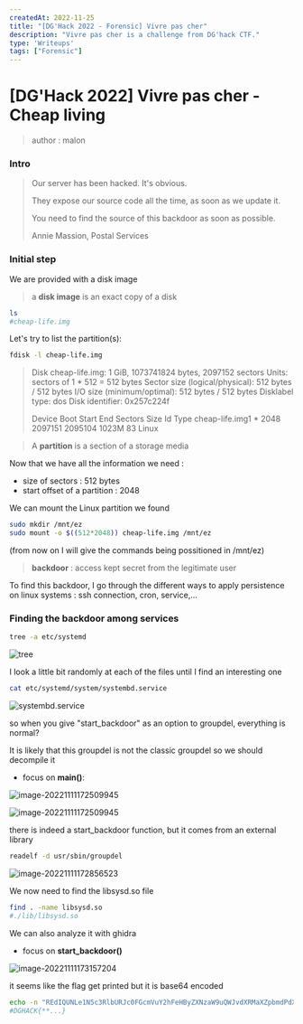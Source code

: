 ```yaml
---
createdAt: 2022-11-25
title: "[DG'Hack 2022 - Forensic] Vivre pas cher"
description: "Vivre pas cher is a challenge from DG'hack CTF."
type: 'Writeups'
tags: ["Forensic"]
---
```


# [DG'Hack 2022] Vivre pas cher - Cheap living

> author : malon 

### Intro

> Our server has been hacked. It's obvious.
>
> They expose our source code all the time, as soon as we update it.
>
> You need to find the source of this backdoor as soon as possible.
>
> Annie Massion, Postal Services



### Initial step

We are provided with a disk image

> a **disk image** is an exact copy of a disk

```bash
ls
#cheap-life.img
```

Let's try to list the partition(s): 

```bash
fdisk -l cheap-life.img
```

> Disk cheap-life.img: 1 GiB, 1073741824 bytes, 2097152 sectors
> Units: sectors of 1 * 512 = 512 bytes
> Sector size (logical/physical): 512 bytes / 512 bytes
> I/O size (minimum/optimal): 512 bytes / 512 bytes
> Disklabel type: dos
> Disk identifier: 0x257c224f
>
> Device          Boot Start     End Sectors  Size Id Type
> cheap-life.img1 *     2048 2097151 2095104 1023M 83 Linux

> A **partition** is a section of a storage media

Now that we have all the information we need :

- size of sectors : 512 bytes
- start offset of a partition : 2048

We can mount the Linux partition we found

```bash
sudo mkdir /mnt/ez
sudo mount -o $((512*2048)) cheap-life.img /mnt/ez
```

(from now on I will give the commands being possitioned in /mnt/ez)

> **backdoor** : access kept secret from the legitimate user

To find this backdoor, I go through the different ways to apply persistence on linux systems : ssh connection, cron, service,...

### Finding the backdoor among services

```bash
tree -a etc/systemd
```

![tree](https://taurine.vercel.app/images/blog/dghack2022/image1.png)

I look a little bit randomly at each of the files until I find an interesting one

```bash
cat etc/systemd/system/systembd.service
```

![systembd.service](https://taurine.vercel.app/images/blog/dghack2022/image2.png)

so when you give "start_backdoor" as an option to groupdel, everything is normal?

It is likely that this groupdel is not the classic groupdel so we should decompile it

- focus on **main()**:

![image-20221111172509945](https://taurine.vercel.app/images/blog/dghack2022/main.png)

![image-20221111172509945](https://taurine.vercel.app/images/blog/dghack2022/back_door.png)

there is indeed a start_backdoor function, but it comes from an external library

```bash
readelf -d usr/sbin/groupdel
```

![image-20221111172856523](https://taurine.vercel.app/images/blog/dghack2022/image3.png)


We now need to find the libsysd.so file

```bash
find . -name libsysd.so 
#./lib/libsysd.so
```

We can also analyze it with ghidra

- focus on **start_backdoor()**

![image-20221111173157204](https://taurine.vercel.app/images/blog/dghack2022/image4.png)


it seems like the flag get printed but it is base64 encoded

 ```bash
 echo -n "REdIQUNLe1N5c3RlbURJc0FGcmVuY2hFeHByZXNzaW9uQWJvdXRMaXZpbmdPdXRPZlJlc291cmNlZnVsbmVzc1dpd GhMaXR0bGVNb25leX0K" | base64 -d
 #DGHACK{**...}
 ```



